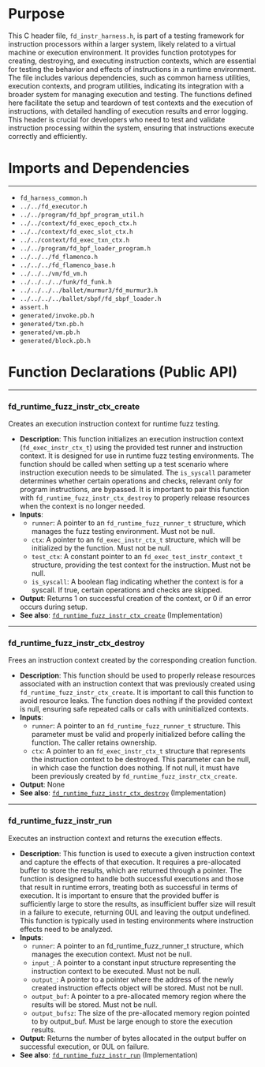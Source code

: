 # Purpose
This C header file, `fd_instr_harness.h`, is part of a testing framework for instruction processors within a larger system, likely related to a virtual machine or execution environment. It provides function prototypes for creating, destroying, and executing instruction contexts, which are essential for testing the behavior and effects of instructions in a runtime environment. The file includes various dependencies, such as common harness utilities, execution contexts, and program utilities, indicating its integration with a broader system for managing execution and testing. The functions defined here facilitate the setup and teardown of test contexts and the execution of instructions, with detailed handling of execution results and error logging. This header is crucial for developers who need to test and validate instruction processing within the system, ensuring that instructions execute correctly and efficiently.
# Imports and Dependencies

---
- `fd_harness_common.h`
- `../../fd_executor.h`
- `../../program/fd_bpf_program_util.h`
- `../../context/fd_exec_epoch_ctx.h`
- `../../context/fd_exec_slot_ctx.h`
- `../../context/fd_exec_txn_ctx.h`
- `../../program/fd_bpf_loader_program.h`
- `../../../fd_flamenco.h`
- `../../../fd_flamenco_base.h`
- `../../../vm/fd_vm.h`
- `../../../../funk/fd_funk.h`
- `../../../../ballet/murmur3/fd_murmur3.h`
- `../../../../ballet/sbpf/fd_sbpf_loader.h`
- `assert.h`
- `generated/invoke.pb.h`
- `generated/txn.pb.h`
- `generated/vm.pb.h`
- `generated/block.pb.h`


# Function Declarations (Public API)

---
### fd\_runtime\_fuzz\_instr\_ctx\_create<!-- {{#callable_declaration:fd_runtime_fuzz_instr_ctx_create}} -->
Creates an execution instruction context for runtime fuzz testing.
- **Description**: This function initializes an execution instruction context (`fd_exec_instr_ctx_t`) using the provided test runner and instruction context. It is designed for use in runtime fuzz testing environments. The function should be called when setting up a test scenario where instruction execution needs to be simulated. The `is_syscall` parameter determines whether certain operations and checks, relevant only for program instructions, are bypassed. It is important to pair this function with `fd_runtime_fuzz_instr_ctx_destroy` to properly release resources when the context is no longer needed.
- **Inputs**:
    - `runner`: A pointer to an `fd_runtime_fuzz_runner_t` structure, which manages the fuzz testing environment. Must not be null.
    - `ctx`: A pointer to an `fd_exec_instr_ctx_t` structure, which will be initialized by the function. Must not be null.
    - `test_ctx`: A constant pointer to an `fd_exec_test_instr_context_t` structure, providing the test context for the instruction. Must not be null.
    - `is_syscall`: A boolean flag indicating whether the context is for a syscall. If true, certain operations and checks are skipped.
- **Output**: Returns 1 on successful creation of the context, or 0 if an error occurs during setup.
- **See also**: [`fd_runtime_fuzz_instr_ctx_create`](fd_instr_harness.c.driver.md#fd_runtime_fuzz_instr_ctx_create)  (Implementation)


---
### fd\_runtime\_fuzz\_instr\_ctx\_destroy<!-- {{#callable_declaration:fd_runtime_fuzz_instr_ctx_destroy}} -->
Frees an instruction context created by the corresponding creation function.
- **Description**: This function should be used to properly release resources associated with an instruction context that was previously created using `fd_runtime_fuzz_instr_ctx_create`. It is important to call this function to avoid resource leaks. The function does nothing if the provided context is null, ensuring safe repeated calls or calls with uninitialized contexts.
- **Inputs**:
    - `runner`: A pointer to an `fd_runtime_fuzz_runner_t` structure. This parameter must be valid and properly initialized before calling the function. The caller retains ownership.
    - `ctx`: A pointer to an `fd_exec_instr_ctx_t` structure that represents the instruction context to be destroyed. This parameter can be null, in which case the function does nothing. If not null, it must have been previously created by `fd_runtime_fuzz_instr_ctx_create`.
- **Output**: None
- **See also**: [`fd_runtime_fuzz_instr_ctx_destroy`](fd_instr_harness.c.driver.md#fd_runtime_fuzz_instr_ctx_destroy)  (Implementation)


---
### fd\_runtime\_fuzz\_instr\_run<!-- {{#callable_declaration:fd_runtime_fuzz_instr_run}} -->
Executes an instruction context and returns the execution effects.
- **Description**: This function is used to execute a given instruction context and capture the effects of that execution. It requires a pre-allocated buffer to store the results, which are returned through a pointer. The function is designed to handle both successful executions and those that result in runtime errors, treating both as successful in terms of execution. It is important to ensure that the provided buffer is sufficiently large to store the results, as insufficient buffer size will result in a failure to execute, returning 0UL and leaving the output undefined. This function is typically used in testing environments where instruction effects need to be analyzed.
- **Inputs**:
    - `runner`: A pointer to an fd_runtime_fuzz_runner_t structure, which manages the execution context. Must not be null.
    - `input_`: A pointer to a constant input structure representing the instruction context to be executed. Must not be null.
    - `output_`: A pointer to a pointer where the address of the newly created instruction effects object will be stored. Must not be null.
    - `output_buf`: A pointer to a pre-allocated memory region where the results will be stored. Must not be null.
    - `output_bufsz`: The size of the pre-allocated memory region pointed to by output_buf. Must be large enough to store the execution results.
- **Output**: Returns the number of bytes allocated in the output buffer on successful execution, or 0UL on failure.
- **See also**: [`fd_runtime_fuzz_instr_run`](fd_instr_harness.c.driver.md#fd_runtime_fuzz_instr_run)  (Implementation)


